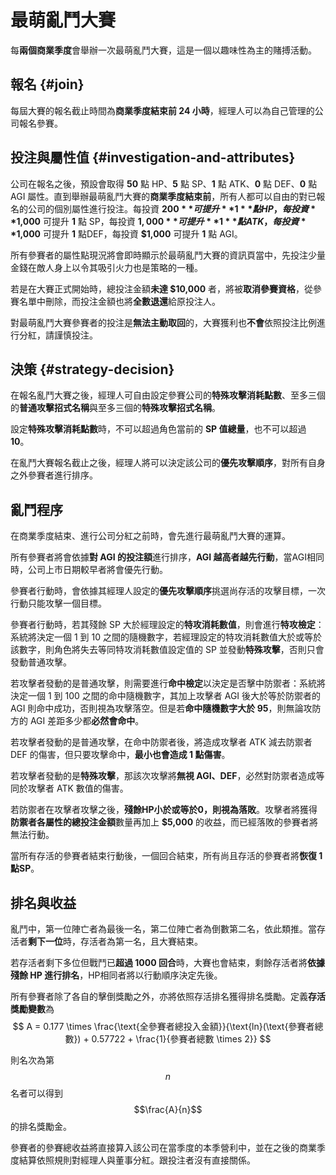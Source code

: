 # 最萌亂鬥大賽

每**兩個商業季度**會舉辦一次最萌亂鬥大賽，這是一個以趣味性為主的賭搏活動。

## 報名 {#join}

每屆大賽的報名截止時間為**商業季度結束前 24 小時**，經理人可以為自己管理的公司報名參賽。

## 投注與屬性值 {#investigation-and-attributes}

公司在報名之後，預設會取得 **50** 點 HP、**5** 點 SP、**1** 點 ATK、**0** 點 DEF、**0** 點 AGI 屬性。直到舉辦最萌亂鬥大賽的**商業季度結束前**，所有人都可以自由的對已報名的公司的個別屬性進行投注。每投資 **$200** 可提升 **1** 點 HP，每投資 **$1,000** 可提升 **1** 點 SP，每投資 **$1,000** 可提升 **1** 點 ATK，每投資 **$1,000** 可提升 **1** 點DEF，每投資 **$1,000** 可提升 **1** 點 AGI。

所有參賽者的屬性點現況將會即時顯示於最萌亂鬥大賽的資訊頁當中，先投注少量金錢在敵人身上以令其吸引火力也是策略的一種。

若是在大賽正式開始時，總投注金額**未達 $10,000** 者，將被**取消參賽資格**，從參賽名單中刪除，而投注金額也將**全數退還**給原投注人。

對最萌亂鬥大賽參賽者的投注是**無法主動取回**的，大賽獲利也**不會**依照投注比例進行分紅，請謹慎投注。

## 決策 {#strategy-decision}

在報名亂鬥大賽之後，經理人可自由設定參賽公司的**特殊攻擊消耗點數**、至多三個的**普通攻擊招式名稱**與至多三個的**特殊攻擊招式名稱**。

設定**特殊攻擊消耗點數**時，不可以超過角色當前的 **SP 值總量**，也不可以超過 **10**。

在亂鬥大賽報名截止之後，經理人將可以決定該公司的**優先攻擊順序**，對所有自身之外參賽者進行排序。

## 亂鬥程序

在商業季度結束、進行公司分紅之前時，會先進行最萌亂鬥大賽的運算。

所有參賽者將會依據**對 AGI 的投注額**進行排序，**AGI 越高者越先行動**，當AGI相同時，公司上市日期較早者將會優先行動。

參賽者行動時，會依據其經理人設定的**優先攻擊順序**挑選尚存活的攻擊目標，一次行動只能攻擊一個目標。

參賽者行動時，若其殘餘 SP 大於經理設定的**特攻消耗數值**，則會進行**特攻檢定**：系統將決定一個 1 到 10 之間的隨機數字，若經理設定的特攻消耗數值大於或等於該數字，則角色將失去等同特攻消耗數值設定值的 SP 並發動**特殊攻擊**，否則只會發動普通攻擊。

若攻擊者發動的是普通攻擊，則需要進行**命中檢定**以決定是否擊中防禦者：系統將決定一個 1 到 100 之間的命中隨機數字，其加上攻擊者 AGI 後大於等於防禦者的 AGI 則命中成功，否則視為攻擊落空。但是若**命中隨機數字大於 95**，則無論攻防方的 AGI 差距多少都**必然會命中**。

若攻擊者發動的是普通攻擊，在命中防禦者後，將造成攻擊者 ATK 減去防禦者 DEF 的傷害，但只要攻擊命中，**最小也會造成 1 點傷害**。

若攻擊者發動的是**特殊攻擊**，那該次攻擊將**無視 AGI、DEF**，必然對防禦者造成等同於攻擊者 ATK 數值的傷害。

若防禦者在攻擊者攻擊之後，**殘餘HP小於或等於0，則視為落敗**。攻擊者將獲得**防禦者各屬性的總投注金額**數量再加上 **$5,000** 的收益，而已經落敗的參賽者將無法行動。

當所有存活的參賽者結束行動後，一個回合結束，所有尚且存活的參賽者將**恢復 1 點SP**。

## 排名與收益

亂鬥中，第一位陣亡者為最後一名，第二位陣亡者為倒數第二名，依此類推。當存活者**剩下一位**時，存活者為第一名，且大賽結束。

若存活者剩下多位但戰鬥已**超過 1000 回合**時，大賽也會結束，剩餘存活者將**依據殘餘 HP 進行排名**，HP相同者將以行動順序決定先後。

所有參賽者除了各自的擊倒獎勵之外，亦將依照存活排名獲得排名獎勵。定義**存活獎勵變數**為
$$
A = 0.177 \times \frac{\text{全參賽者總投入金額}}{\text{ln}(\text{參賽者總數}) + 0.57722 + \frac{1}{參賽者總數 \times 2}}
$$

則名次為第 $$n$$ 名者可以得到 $$\frac{A}{n}$$ 的排名獎勵金。

參賽者的參賽總收益將直接算入該公司在當季度的本季營利中，並在之後的商業季度結算依照規則對經理人與董事分紅。跟投注者沒有直接關係。